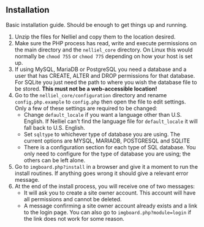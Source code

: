 ## Installation
Basic installation guide. Should be enough to get things up and running.

1. Unzip the files for Nelliel and copy them to the location desired.
2. Make sure the PHP process has read, write and execute permissions on the main directory and the `nelliel_core` directory. On Linux this would normally be `chmod 755` or `chmod 775` depending on how your host is set up.
3. If using MySQL, MariaDB or PostgreSQL you need a database and a user that has CREATE, ALTER and DROP permissions for that database.  
For SQLite you just need the path to where you wish the database file to be stored. **This must not be a web-accessible location!**
4. Go to the `nelliel_core/configuration` directory and rename `config.php.example` to `config.php` then open the file to edit settings. Only a few of these settings are required to be changed:
	- Change `default_locale` if you want a language other than U.S. English. If Nelliel can't find the language file for `default_locale` it will fall back to U.S. English.
	- Set `sqltype` to whichever type of database you are using. The current options are MYSQL, MARIADB, POSTGRESQL and SQLITE
	- There is a configuration section for each type of SQL database. You only need to configure for the type of database you are using; the others can be left alone.
5. Go to `imgboard.php?install` in a browser and give it a moment to run the install routines. If anything goes wrong it should give a relevant error message.
6. At the end of the install process, you will receive one of two messages:
	- It will ask you to create a site owner account. This account will have all permissions and cannot be deleted.
	- A message confirming a site owner account already exists and a link to the login page. You can also go to `imgboard.php?module=login` if the link does not work for some reason.
